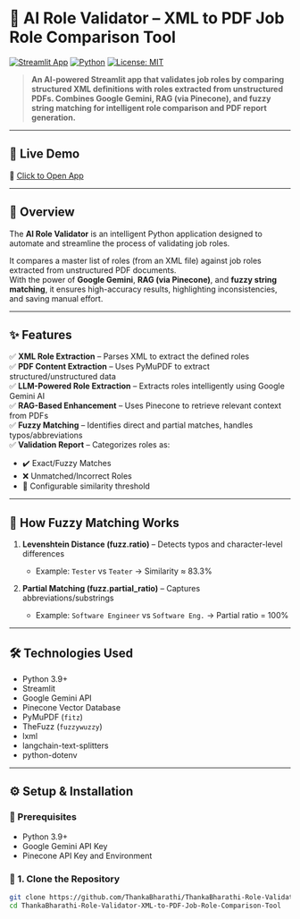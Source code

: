 # 🧠 AI Role Validator – XML to PDF Job Role Comparison Tool

[![Streamlit App](https://img.shields.io/badge/Live%20App-Streamlit-blue?logo=streamlit)](https://thankabharathi-role-validator-xml-to-pdf-job-role-comparison.streamlit.app/)
[![Python](https://img.shields.io/badge/Built%20with-Python%203.9-blue?logo=python)](https://www.python.org/)
[![License: MIT](https://img.shields.io/badge/License-MIT-green.svg)](LICENSE)

> **An AI-powered Streamlit app that validates job roles by comparing structured XML definitions with roles extracted from unstructured PDFs. Combines Google Gemini, RAG (via Pinecone), and fuzzy string matching for intelligent role comparison and PDF report generation.**

---

## 🚀 Live Demo

🔗 [Click to Open App](https://thankabharathi-role-validator-xml-to-pdf-job-role-comparison.streamlit.app/)

---

## 📌 Overview

The **AI Role Validator** is an intelligent Python application designed to automate and streamline the process of validating job roles.

It compares a master list of roles (from an XML file) against job roles extracted from unstructured PDF documents.  
With the power of **Google Gemini**, **RAG (via Pinecone)**, and **fuzzy string matching**, it ensures high-accuracy results, highlighting inconsistencies, and saving manual effort.

---

## ✨ Features

✅ **XML Role Extraction** – Parses XML to extract the defined roles  
✅ **PDF Content Extraction** – Uses PyMuPDF to extract structured/unstructured data  
✅ **LLM-Powered Role Extraction** – Extracts roles intelligently using Google Gemini AI  
✅ **RAG-Based Enhancement** – Uses Pinecone to retrieve relevant context from PDFs  
✅ **Fuzzy Matching** – Identifies direct and partial matches, handles typos/abbreviations  
✅ **Validation Report** – Categorizes roles as:
- ✔️ Exact/Fuzzy Matches
- ❌ Unmatched/Incorrect Roles
- 🔧 Configurable similarity threshold

---

## 🧠 How Fuzzy Matching Works

1. **Levenshtein Distance (fuzz.ratio)** – Detects typos and character-level differences  
   - Example: `Tester` vs `Teater` → Similarity ≈ 83.3%

2. **Partial Matching (fuzz.partial_ratio)** – Captures abbreviations/substrings  
   - Example: `Software Engineer` vs `Software Eng.` → Partial ratio = 100%

---

## 🛠️ Technologies Used

- Python 3.9+
- Streamlit
- Google Gemini API
- Pinecone Vector Database
- PyMuPDF (`fitz`)
- TheFuzz (`fuzzywuzzy`)
- lxml
- langchain-text-splitters
- python-dotenv

---

## ⚙️ Setup & Installation

### 🔹 Prerequisites

- Python 3.9+
- Google Gemini API Key
- Pinecone API Key and Environment

### 🔹 1. Clone the Repository

```bash
git clone https://github.com/ThankaBharathi/ThankaBharathi-Role-Validator-XML-to-PDF-Job-Role-Comparison-Tool.git
cd ThankaBharathi-Role-Validator-XML-to-PDF-Job-Role-Comparison-Tool
